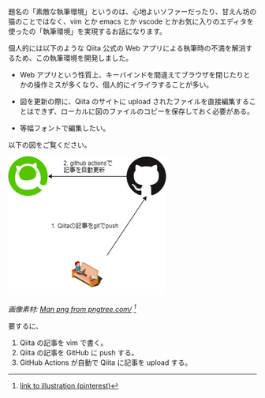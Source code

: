 <!--
title:  GitHub連携でQiitaの記事を素敵な執筆環境で！
tags:   qiita,markdown,github
-->

題名の「素敵な執筆環境」というのは、心地よいソファーだったり、甘えん坊の猫のことではなく、vim とか emacs とか vscode とかお気に入りのエディタを使ったの「執筆環境」を実現するお話になります。

個人的には以下のような Qiita 公式の Web アプリによる執筆時の不満を解消するため、この執筆環境を開発しました。

- Web アプリという性質上、キーバインドを間違えてブラウザを閉じたりとかの操作ミスが多くなり、個人的にイライラすることが多い。

- 図を更新の際に、Qiita のサイトに upload されたファイルを直接編集することはできず、ローカルに図のファイルのコピーを保存しておく必要がある。

- 等幅フォントで編集したい。

以下の図をご覧ください。

![Qiita_Sync_Overview](../img/qiita_sync.drawio.png)

_画像素材: <a href='https://pngtree.com/so/Man'>Man png from pngtree.com/</a> [^1]_

要するに、

1. Qiita の記事を vim で書く。
2. Qiita の記事を GitHub に push する。
3. GitHub Actions が自動で Qiita に記事を upload する。



[^1]: [link to illustration (pinterest)](https://www.pinterest.com/pin/create/button/?url=https%3A%2F%2Fpngtree.com%2Ffreepng%2Fman-working-on-computer-at-home-isometric-vector_4000330.html?share=3&media=https://png.pngtree.com/png-vector/20190219/ourlarge/pngtree-man-working-on-computer-at-home-isometric-vector-png-image_321818.jpg&description=Man+working+on+computer+at+home+isometric+vector)